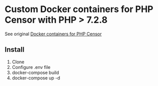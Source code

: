 # Custom Docker containers for PHP Censor with PHP > 7.2.8

See original [Docker containers for PHP Censor](https://hub.docker.com/u/phpcensor/)


## Install

1. Clone
2. Configure .env file
3. docker-compose build
4. docker-compose up -d
